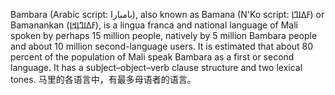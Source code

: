 
Bambara (Arabic script: بامبارا), also known as Bamana (N'Ko script: ߓߡߊߣߊ߲) or Bamanankan (ߓߡߊߣߊ߲ߞߊ߲), is a lingua franca and national language of Mali spoken by perhaps 15 million people, natively by 5 million Bambara people and about 10 million second-language users. It is estimated that about 80 percent of the population of Mali speak Bambara as a first or second language. It has a subject–object–verb clause structure and two lexical tones. 马里的各语言中，有最多母语者的语言。
